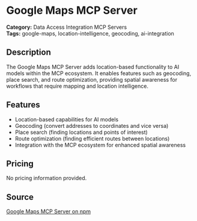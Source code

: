 # Google Maps MCP Server

**Category:** Data Access Integration MCP Servers  
**Tags:** google-maps, location-intelligence, geocoding, ai-integration

## Description
The Google Maps MCP Server adds location-based functionality to AI models within the MCP ecosystem. It enables features such as geocoding, place search, and route optimization, providing spatial awareness for workflows that require mapping and location intelligence.

## Features
- Location-based capabilities for AI models
- Geocoding (convert addresses to coordinates and vice versa)
- Place search (finding locations and points of interest)
- Route optimization (finding efficient routes between locations)
- Integration with the MCP ecosystem for enhanced spatial awareness

## Pricing
No pricing information provided.

## Source
[Google Maps MCP Server on npm](https://www.npmjs.com/package/@modelcontextprotocol/server-googlemaps)